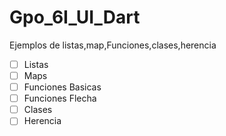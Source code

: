 # Gpo_6I_UI_Dart
Ejemplos de listas,map,Funciones,clases,herencia
- [ ] Listas
- [ ] Maps
- [ ] Funciones Basicas
- [ ] Funciones Flecha
- [ ] Clases
- [ ] Herencia
